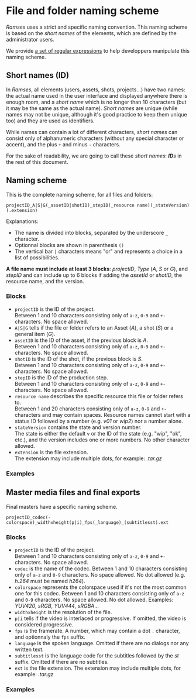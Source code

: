 # File and folder naming scheme

*Ramses* uses a strict and specific naming convention. This naming scheme is based on the *short names* of the elements, which are defined by the administrator users.

We provide [a set of regular expressions](../../dev/files/naming.md) to help developpers manipulate this naming scheme.

## Short names (ID)

In *Ramses*, all elements (users, assets, shots, projects...) have two names: the actual name used in the user interface and displayed anywhere there is enough room, and a *short name* which is no longer than 10 characters (but it may be the same as the actual name). *Short names* are unique (while names may not be unique, although it's good practice to keep them unique too) and they are used as identifiers.

While names can contain a lot of different characters, *short names* can consist only of alphanumeric characters (without any special character or accent), and the plus `+` and minus `-` characters.

For the sake of readability, we are going to call these *short names*: _**ID**s_ in the rest of this document.

## Naming scheme

This is the complete naming scheme, for all files and folders:

`projectID_A|S|G(_assetID|shotID)_stepID(_resource name)(_stateVersion)(.extension)`

Explanations:

- The name is divided into blocks, separated by the underscore `_` character.
- Optionnal blocks are shown in parenthesis `()`
- The vertical bar `|` characters means "or" and represents a choice in a list of possibilities.

**A file name must include at least 3 blocks**: *projectID*, *Type* (*A*, *S* or *G*), and *stepID* and can include up to 6 blocks if adding the *assetId* or *shotID*, the resource name, and the version.

### Blocks

- `projectID` is the ID of the project.  
    Between 1 and 10 characters consisting only of `a-z`, `0-9` and `+-` characters. No space allowed.
- `A|S|G` tells if the file or folder refers to an Asset (*A*), a shot (*S*) or a general item (*G*).
- `assetID` is the ID of the asset, if the previous block is *A*.  
    Between 1 and 10 characters consisting only of `a-z`, `0-9` and `+-` characters. No space allowed.
- `shotID` is the ID of the shot, if the previous block is *S*.  
    Between 1 and 10 characters consisting only of `a-z`, `0-9` and `+-` characters. No space allowed.
- `stepID` is the ID of the production step.  
    Between 1 and 10 characters consisting only of `a-z`, `0-9` and `+-` characters. No space allowed.
- `resource name` describes the specific resource this file or folder refers to.  
    Between 1 and 20 characters consisting only of `a-z`, `0-9` and `+-` characters and may contain spaces.
    Resource names cannot start with a status ID followed by a number (e.g. *v01* or *wip2*) nor a number alone.
- `stateVersion` contains the state and version number.  
    The state is either the default `v` or the ID of the state (e.g. "wip", "ok", etc.), and the version includes one or more numbers. No other character allowed.
- `extension` is the file extension.  
    The extension may include multiple dots, for example: *.tar.gz*

### Examples

## Master media files and final exports

Final masters have a specific naming scheme.

`projectID_codec(-colorspace)_widthxheight(p|i)_fps(_language)_(subtitlesst).ext`

### Blocks

- `projectID` is the ID of the project.  
    Between 1 and 10 characters consisting only of `a-z`, `0-9` and `+-` characters. No space allowed.
- `codec` is the name of the codec.
    Between 1 and 10 characters consisting only of `a-z` and `0-9` characters. No space allowed. No dot allowed (e.g. *h.264* must be named *h264*).
- `colorspace` represents the colorspace used if it's not the most common one for this codec.
    Between 1 and 10 characters consisting only of `a-z` and `0-9` characters. No space allowed. No dot allowed.
    Examples: *YUV420*, *sRGB*, *YUV444*, *sRGBA*...
- `widthxheight` is the resolution of the file.
- `p|i` tells if the video is interlaced or progressive. If omitted, the video is considered progressive.
- `fps` is the framerate.
    A number, which may contain a dot `.` character, and optionnaly the `fps` suffix.
- `language` is the spoken language. Omitted if there are no dialogs nor any written text.
- `subtitlesst` is the language code for the subtitles followed by the *st* suffix. Omitted if there are no subtitles.
- `ext` is the file extension.
    The extension may include multiple dots, for example: *.tar.gz*

### Examples